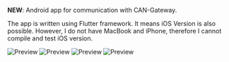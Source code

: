 **NEW**: Android app for communication with CAN-Gateway.

The app is written using Flutter framework. It means iOS Version is also possible. However, I do not have MacBook and iPhone, therefore I cannot compile and test iOS version.

![Preview](001.jpg)
![Preview](002.jpg)
![Preview](003.jpg)
![Preview](004.jpg)
